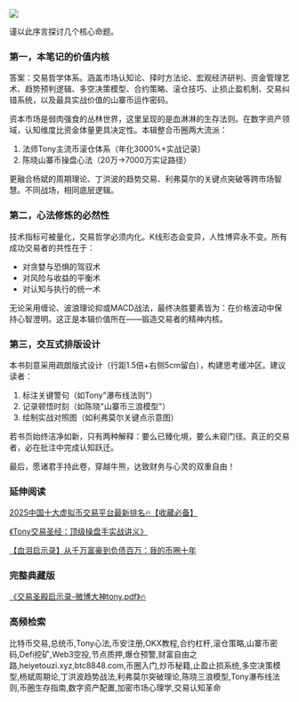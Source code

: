 ![](https://ac63e02.webp.li/交易之神Tony语录-序言.png)

谨以此序言探讨几个核心命题。

### 第一，本笔记的价值内核

答案：交易哲学体系。涵盖市场认知论、择时方法论、宏观经济研判、资金管理艺术、趋势预判逻辑、多空决策模型、合约策略、滚仓技巧、止损止盈机制、交易纠错系统，以及最具实战价值的山寨币运作密码。

资本市场是弱肉强食的丛林世界，这里呈现的是血淋淋的生存法则。在数字资产领域，认知维度比资金体量更具决定性。本辑整合币圈两大流派：
1. 法师Tony主流币滚仓体系（年化3000%+实战记录）
2. 陈晓山寨币操盘心法（20万→7000万实证路径）

更融合杨斌的周期理论、丁洪波的趋势交易、利弗莫尔的关键点突破等跨市场智慧。不同战场，相同底层逻辑。

### 第二，心法修炼的必然性

技术指标可被量化，交易哲学必须内化。K线形态会变异，人性博弈永不变。所有成功交易者的共性在于：
- 对贪婪与恐惧的驾驭术
- 对风险与收益的平衡术
- 对认知与执行的统一术

无论采用缠论、波浪理论抑或MACD战法，最终决胜要素皆为：在价格波动中保持心智澄明。这正是本辑价值所在——锻造交易者的精神内核。

### 第三，交互式排版设计

本书刻意采用疏朗版式设计（行距1.5倍+右侧5cm留白），构建思考缓冲区。建议读者：
1. 标注关键警句（如Tony"瀑布线法则"）
2. 记录顿悟时刻（如陈晓"山寨币三浪模型"）
3. 绘制实战对照图（如利弗莫尔关键点示意图）

若书页始终洁净如新，只有两种解释：要么已臻化境，要么未窥门径。真正的交易者，必在批注中完成认知跃迁。

最后，愿诸君手持此卷，穿越牛熊，达致财务与心灵的双重自由！

### 延伸阅读
[2025中国十大虚拟币交易平台最新排名🔥【收藏必备】](https://btc8848.com/top-10-exchanges/)

[《Tony交易圣经：顶级操盘手实战讲义》](https://heiyetouzi.xyz/tony-yulu-youxiucaopanshoujiangyi)

[【血泪启示录】从千万富豪到负债百万：我的币圈十年](https://heiyetouzi.xyz/biquanstory001/)

### 完整典藏版
[《交易圣殿启示录-微博大神tony.pdf》🔥](https://heiyetouzi.xyz/downloads)

### 高频检索
比特币交易,总统币,Tony心法,币安注册,OKX教程,合约杠杆,滚仓策略,山寨币密码,Defi挖矿,Web3空投,节点质押,爆仓预警,财富自由之路,heiyetouzi.xyz,btc8848.com,币圈入门,炒币秘籍,止盈止损系统,多空决策模型,杨斌周期论,丁洪波趋势战法,利弗莫尔突破理论,陈晓三浪模型,Tony瀑布线法则,币圈生存指南,数字资产配置,加密市场心理学,交易认知革命
